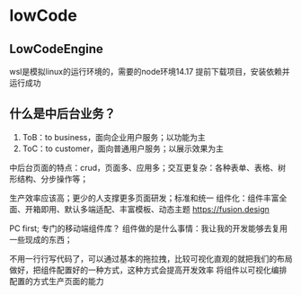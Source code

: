 # lowCode
## LowCodeEngine
wsl是模拟linux的运行环境的，需要的node环境14.17
提前下载项目，安装依赖并运行成功

## 什么是中后台业务？
1. ToB：to business，面向企业用户服务；以功能为主
2. ToC：to customer，面向普通用户服务；以展示效果为主

中后台页面的特点：crud，页面多、应用多；交互更复杂：各种表单、表格、树形结构、分步操作等；

生产效率应该高；更少的人支撑更多页面研发；标准和统一
组件化：组件丰富全面、开箱即用、默认多端适配、丰富模板、动态主题
https://fusion.design

PC first; 专门的移动端组件库？
组件做的是什么事情：我让我的开发能够去复用一些现成的东西；

不用一行行写代码了，可以通过基本的拖拉拽，比较可视化直观的就把我们的布局做好，把组件配置好的一种方式，这种方式会提高开发效率
将组件以可视化编排配置的方式生产页面的能力
